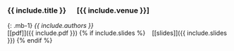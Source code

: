 ### **{{ include.title }}** &emsp; \[{{ include.venue }}\]
{: .mb-1}
*{{ include.authors }}*  
[\[pdf\]]({{ include.pdf }}) {% if include.slides %} &ensp; [\[slides\]]({{ include.slides }}) {% endif %}
